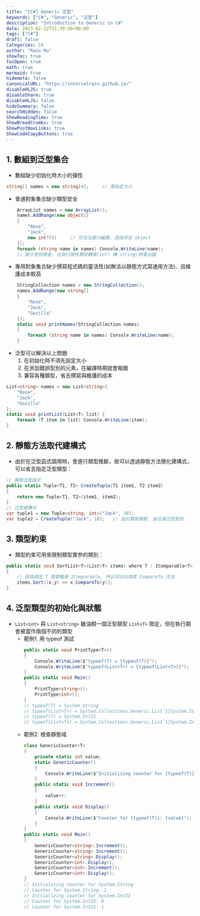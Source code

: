 ```yaml
---
title: "[C#] Generic 泛型"
keywords: ["C#", "Generic", "泛型"]
description: "Introduction to Generic in C#"
date: 2023-02-22T21:39:56+08:00
tags: ["C#"]
draft: false
Categories: C#
author: "Rain Hu"
showToc: true
TocOpen: true
math: true
mermaid: true
hidemeta: false
canonicalURL: "https://intervalrain.github.io/"
disableHLJS: true
disableShare: true
disableHLJS: false
hideSummary: false
searchHidden: false
ShowReadingTime: true
ShowBreadCrumbs: true
ShowPostNavLinks: true
ShowCodeCopyButtons: true
---
```


## 1. 數組到泛型集合
+ 數組缺少初始化時大小的彈性
```Cs
string[] names = new string[4];     // 需指定大小
```
+ 普通對象集合缺少類型安全
```Cs
    ArrayList names = new ArrayList();
    names.AddRange(new object[]
    {
        "Rose",
        "Jack",
        new int?(5)     // 可合法進行編譯, 因為符合 object
    });
    foreach (string name in names) Console.WriteLine(name); 
    // 缺少型別檢查, 在執行隱性類型轉換(int? 轉 string)時會出錯
```
+ 專用對象集合缺少撰寫程式碼的靈活性(如無法以靜態方式寫通用方法)、且維護成本較高
```Cs
    StringCollection names = new StringCollection();
    names.AddRange(new string[]
    {
        "Rose",
        "Jack",
        "Gozilla"
    });
    static void printNames(StringCollection names) 
    {
        foreach (string name in names) Console.WriteLine(name);
    }
```
+ 泛型可以解決以上問題
    1. 在初始化時不須先設定大小
    2. 在添加錯誤型別的元素，在編譯時期就會報錯
    3. 兼容各種類型，省去撰寫與維護的成本
```Cs
List<string> names = new List<string>{
    "Rose",
    "Jack",
    "Gozilla"
};
static void printList(List<T> list) {
    foreach (T item in list) Console.WriteLine(item);
}
```

## 2. 靜態方法取代建構式
+ 由於在泛型函式調用時，會進行類型推斷，故可以透過靜態方法簡化建構式，可以省去指定泛型類型：
```Cs
// 靜態泛型函式
public static Tuple<T1, T2> CreateTuple(T1 item1, T2 item2) 
{
    return new Tuple<T1, T2>(item1, item2);
}
// 泛型建構式   
var tuple1 = new Tuple<string, int>("Jack", 18);
var tuple2 = CreateTuple("Jack", 18);   // 由於類型推斷, 省去寫泛型型別
```

## 3. 類型約束
+ 類型約束可用來限制類型實參的類別：
```Cs
public static void SortList<T>(List<T> items) where T : IComparable<T>
{
    // 因為限定 T 需要繼承 IComparable, 所以可以叫用其 CompareTo 方法
    items.Sort((x,y) => x.CompareTo(y));
}
```

## 4. 泛型類型的初始化與狀態
+ `List<int>` 與 `List<string>` 雖油桐一個泛型類型 `List<T>` 限定，但在執行期會被當作兩個不同的類型
    + 範例1. 用 typeof 測試
        ```Cs
        public static void PrintType<T>()
        {
            Console.WriteLine($"typeof(T) = {typeof(T)}");
            Console.WriteLine($"typeof(List<T>) = {typeof(List<T>)}");
        }
        public static void Main()
        {
            PrintType<string>();
            PrintType<int>();
        }  
        // typeof(T) = System.String
        // typeof(List<T>) = System.Collections.Generic.List`1[System.String]
        // typeof(T) = System.Int32
        // typeof(List<T>) = System.Collections.Generic.List`1[System.Int32]  
        ```
    + 範例2. 檢查靜態域
        ```Cs
        class GenericCounter<T>
        {
            private static int value;
            static GenericCounter()
            {
                Console.WriteLine($"Initializing counter for {typeof(T)}");
            }
            public static void Increment()
            {
                value++;
            }
            public static void Display()
            {
                Console.WriteLine($"Counter for {typeof(T)}: {value}");
            }
        }
        public static void Main()
        {
            GenericCounter<string>.Increment();
            GenericCounter<string>.Increment();
            GenericCounter<string>.Display();
            GenericCounter<int>.Display();
            GenericCounter<int>.Increment();
            GenericCounter<int>.Display();
        }
        // Initializing counter for System.String
        // Counter for System.String: 2
        // Initializing counter for System.Int32
        // Counter for System.Int32: 0
        // Counter for System.Int32: 1
        ```

